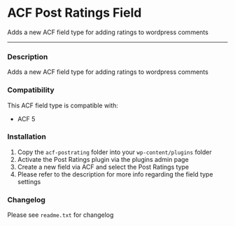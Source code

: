# ACF Post Ratings Field

Adds a new ACF field type for adding ratings to wordpress comments

-----------------------

### Description

Adds a new ACF field type for adding ratings to wordpress comments

### Compatibility

This ACF field type is compatible with:
* ACF 5

### Installation

1. Copy the `acf-postrating` folder into your `wp-content/plugins` folder
2. Activate the Post Ratings plugin via the plugins admin page
3. Create a new field via ACF and select the Post Ratings type
4. Please refer to the description for more info regarding the field type settings

### Changelog
Please see `readme.txt` for changelog

